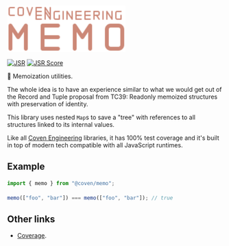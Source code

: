 <img alt="Coven Engineering Memo logo" src="https://raw.githubusercontent.com/covenengineering/libraries/main/@coven/memo/logo.svg" height="108" />

[![JSR](https://jsr.io/badges/@coven/memo)](https://coven.to/memo)
[![JSR Score](https://jsr.io/badges/@coven/memo/score)](https://coven.to/memo/score)

💾 Memoization utilities.

The whole idea is to have an experience similar to what we would get out of the
Record and Tuple proposal from TC39: Readonly memoized structures with
preservation of identity.

This library uses nested `Map`s to save a "tree" with references to all
structures linked to its internal values.

Like all [Coven Engineering](https://coven.engineering) libraries, it has 100%
test coverage and it's built in top of modern tech compatible with all
JavaScript runtimes.

## Example

```typescript
import { memo } from "@coven/memo";

memo(["foo", "bar"]) === memo(["foo", "bar"]); // true
```

## Other links

- [Coverage](https://coveralls.io/github/covenengineering/libraries).
